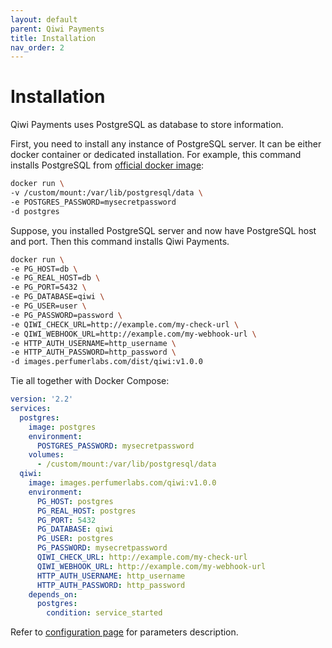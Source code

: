 ```yaml
---
layout: default
parent: Qiwi Payments
title: Installation
nav_order: 2
---
```


Installation
============

Qiwi Payments uses PostgreSQL as database to store information.

First, you need to install any instance of PostgreSQL server. It can be either docker container or dedicated installation.
For example, this command installs PostgreSQL from [official docker image](https://hub.docker.com/_/postgres):

```bash
docker run \
-v /custom/mount:/var/lib/postgresql/data \
-e POSTGRES_PASSWORD=mysecretpassword
-d postgres
```

Suppose, you installed PostgreSQL server and now have PostgreSQL host and port. Then this command installs Qiwi Payments.

```bash
docker run \
-e PG_HOST=db \
-e PG_REAL_HOST=db \
-e PG_PORT=5432 \
-e PG_DATABASE=qiwi \
-e PG_USER=user \
-e PG_PASSWORD=password \
-e QIWI_CHECK_URL=http://example.com/my-check-url \
-e QIWI_WEBHOOK_URL=http://example.com/my-webhook-url \
-e HTTP_AUTH_USERNAME=http_username \
-e HTTP_AUTH_PASSWORD=http_password \
-d images.perfumerlabs.com/dist/qiwi:v1.0.0
```

Tie all together with Docker Compose:

```yml
version: '2.2'
services:
  postgres:
    image: postgres
    environment:
      POSTGRES_PASSWORD: mysecretpassword
    volumes:
      - /custom/mount:/var/lib/postgresql/data
  qiwi:
    image: images.perfumerlabs.com/qiwi:v1.0.0
    environment:
      PG_HOST: postgres
      PG_REAL_HOST: postgres
      PG_PORT: 5432
      PG_DATABASE: qiwi
      PG_USER: postgres
      PG_PASSWORD: mysecretpassword
      QIWI_CHECK_URL: http://example.com/my-check-url
      QIWI_WEBHOOK_URL: http://example.com/my-webhook-url
      HTTP_AUTH_USERNAME: http_username
      HTTP_AUTH_PASSWORD: http_password
    depends_on:
      postgres:
        condition: service_started
```

Refer to [configuration page](/images/qiwi/config) for parameters description.
